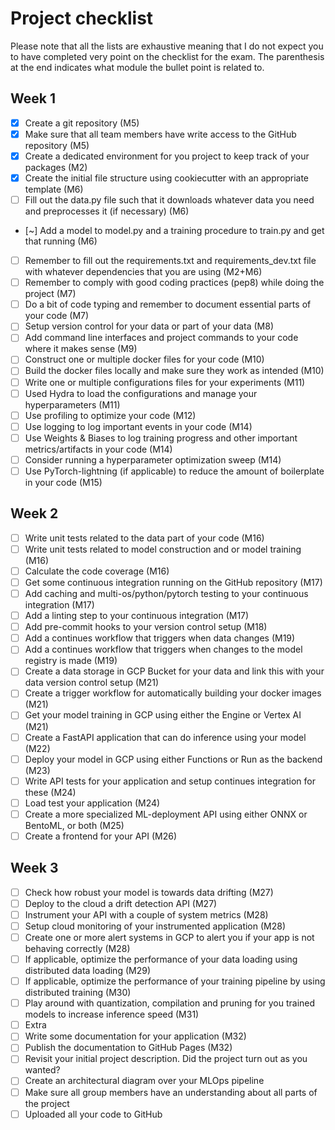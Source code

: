 # Project checklist
Please note that all the lists are exhaustive meaning that I do not expect you
to have completed very point on the checklist for the exam. The parenthesis at
the end indicates what module the bullet point is related to.

## Week 1

- [x] Create a git repository (M5)
- [x] Make sure that all team members have write access to the GitHub repository (M5)
- [x] Create a dedicated environment for you project to keep track of your packages (M2)
- [x] Create the initial file structure using cookiecutter with an appropriate template (M6)
- [ ] Fill out the data.py file such that it downloads whatever data you need and preprocesses it (if necessary) (M6)
- [~] Add a model to model.py and a training procedure to train.py and get that running (M6)
- [ ] Remember to fill out the requirements.txt and requirements_dev.txt file with whatever dependencies that you are using (M2+M6)
- [ ] Remember to comply with good coding practices (pep8) while doing the project (M7)
- [ ] Do a bit of code typing and remember to document essential parts of your code (M7)
- [ ] Setup version control for your data or part of your data (M8)
- [ ] Add command line interfaces and project commands to your code where it makes sense (M9)
- [ ] Construct one or multiple docker files for your code (M10)
- [ ] Build the docker files locally and make sure they work as intended (M10)
- [ ] Write one or multiple configurations files for your experiments (M11)
- [ ] Used Hydra to load the configurations and manage your hyperparameters (M11)
- [ ] Use profiling to optimize your code (M12)
- [ ] Use logging to log important events in your code (M14)
- [ ] Use Weights & Biases to log training progress and other important metrics/artifacts in your code (M14)
- [ ] Consider running a hyperparameter optimization sweep (M14)
- [ ] Use PyTorch-lightning (if applicable) to reduce the amount of boilerplate in your code (M15)

## Week 2

- [ ] Write unit tests related to the data part of your code (M16)
- [ ] Write unit tests related to model construction and or model training (M16)
- [ ] Calculate the code coverage (M16)
- [ ] Get some continuous integration running on the GitHub repository (M17)
- [ ] Add caching and multi-os/python/pytorch testing to your continuous integration (M17)
- [ ] Add a linting step to your continuous integration (M17)
- [ ] Add pre-commit hooks to your version control setup (M18)
- [ ] Add a continues workflow that triggers when data changes (M19)
- [ ] Add a continues workflow that triggers when changes to the model registry is made (M19)
- [ ] Create a data storage in GCP Bucket for your data and link this with your data version control setup (M21)
- [ ] Create a trigger workflow for automatically building your docker images (M21)
- [ ] Get your model training in GCP using either the Engine or Vertex AI (M21)
- [ ] Create a FastAPI application that can do inference using your model (M22)
- [ ] Deploy your model in GCP using either Functions or Run as the backend (M23)
- [ ] Write API tests for your application and setup continues integration for these (M24)
- [ ] Load test your application (M24)
- [ ] Create a more specialized ML-deployment API using either ONNX or BentoML, or both (M25)
- [ ] Create a frontend for your API (M26)

## Week 3

- [ ] Check how robust your model is towards data drifting (M27)
- [ ] Deploy to the cloud a drift detection API (M27)
- [ ] Instrument your API with a couple of system metrics (M28)
- [ ] Setup cloud monitoring of your instrumented application (M28)
- [ ] Create one or more alert systems in GCP to alert you if your app is not behaving correctly (M28)
- [ ] If applicable, optimize the performance of your data loading using distributed data loading (M29)
- [ ] If applicable, optimize the performance of your training pipeline by using distributed training (M30)
- [ ] Play around with quantization, compilation and pruning for you trained models to increase inference speed (M31)
- [ ] Extra
- [ ] Write some documentation for your application (M32)
- [ ] Publish the documentation to GitHub Pages (M32)
- [ ] Revisit your initial project description. Did the project turn out as you wanted?
- [ ] Create an architectural diagram over your MLOps pipeline
- [ ] Make sure all group members have an understanding about all parts of the project
- [ ] Uploaded all your code to GitHub
